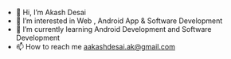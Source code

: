- 👋 Hi, I’m Akash Desai
- 👀 I’m interested in Web , Android App & Software Development
- 🌱 I’m currently learning Android Development and Software Development
- 📫 How to reach me aakashdesai.ak@gmail.com

<!---
akashdesai-ak/akashdesai-ak is a ✨ special ✨ repository because its `README.md` (this file) appears on your GitHub profile.
You can click the Preview link to take a look at your changes.
--->
